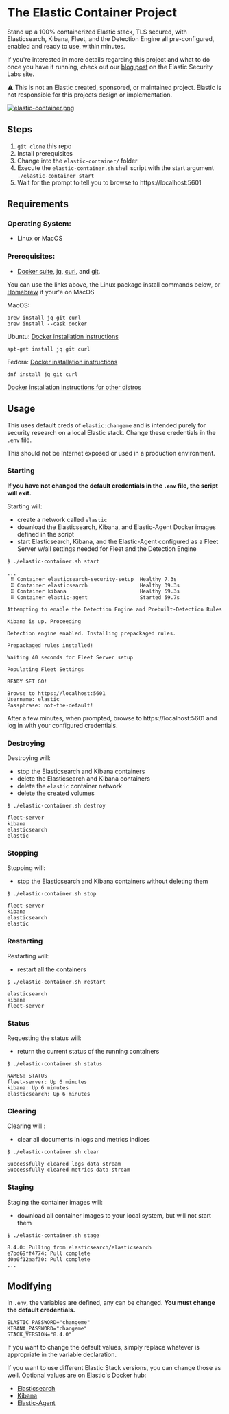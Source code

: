 # The Elastic Container Project

Stand up a 100% containerized Elastic stack, TLS secured, with Elasticsearch, Kibana, Fleet, and the Detection Engine all pre-configured, enabled and ready to use, within minutes.

If you're interested in more details regarding this project and what to do once you have it running, check out our [blog post](https://www.elastic.co/security-labs/the-elastic-container-project) on the Elastic Security Labs site.

:warning: This is not an Elastic created, sponsored, or maintained project. Elastic is not responsible for this projects design or implementation.

[![elastic-container.png](https://i.postimg.cc/J7TpsqKJ/elastic-container.png)](https://postimg.cc/NLH6VR3f)

## Steps

1. `git clone` this repo
2. Install prerequisites
3. Change into the `elastic-container/` folder
4. Execute the `elastic-container.sh` shell script with the start argument `./elastic-container start`
5. Wait for the prompt to tell you to browse to https://localhost:5601

## Requirements

### Operating System: 

- Linux or MacOS 

### Prerequisites: 

- [Docker suite](https://docs.docker.com/get-docker/), [jq](https://stedolan.github.io/jq/download/), [curl](https://curl.se/download.html), and [git](https://git-scm.com/book/en/v2/Getting-Started-Installing-Git).

You can use the links above, the Linux package install commands below, or [Homebrew](https://brew.sh/) if your'e on MacOS

MacOS:
```
brew install jq git curl
brew install --cask docker
```
Ubuntu:
[Docker installation instructions](https://docs.docker.com/engine/install/ubuntu/)
```
apt-get install jq git curl
```
Fedora:
[Docker installation instructions](https://docs.docker.com/engine/install/fedora/)
```
dnf install jq git curl
```
[Docker installation instructions for other distros](https://docs.docker.com/engine/install/)

## Usage

This uses default creds of `elastic:changeme` and is intended purely for security research on a local Elastic stack. Change these credentials in the `.env` file.

This should not be Internet exposed or used in a production environment.

### Starting

**If you have not changed the default credentials in the `.env` file, the script will exit.**

Starting will:
- create a network called `elastic`
- download the Elasticsearch, Kibana, and Elastic-Agent Docker images defined in the script
- start Elasticsearch, Kibana, and the Elastic-Agent configured as a Fleet Server w/all settings needed for Fleet and the Detection Engine

```
$ ./elastic-container.sh start

...
 ⠿ Container elasticsearch-security-setup  Healthy 7.3s
 ⠿ Container elasticsearch                 Healthy 39.3s
 ⠿ Container kibana                        Healthy 59.3s
 ⠿ Container elastic-agent                 Started 59.7s

Attempting to enable the Detection Engine and Prebuilt-Detection Rules

Kibana is up. Proceeding

Detection engine enabled. Installing prepackaged rules.

Prepackaged rules installed!

Waiting 40 seconds for Fleet Server setup

Populating Fleet Settings

READY SET GO!

Browse to https://localhost:5601
Username: elastic
Passphrase: not-the-default!
```
After a few minutes, when prompted, browse to https://localhost:5601 and log in with your configured credentials.

### Destroying

Destroying will:
- stop the Elasticsearch and Kibana containers
- delete the Elasticsearch and Kibana containers
- delete the `elastic` container network
- delete the created volumes

```
$ ./elastic-container.sh destroy

fleet-server
kibana
elasticsearch
elastic
```

### Stopping

Stopping will:
- stop the Elasticsearch and Kibana containers without deleting them

```
$ ./elastic-container.sh stop

fleet-server
kibana
elasticsearch
elastic
```

### Restarting

Restarting will:
- restart all the containers

```
$ ./elastic-container.sh restart

elasticsearch
kibana
fleet-server
```

### Status

Requesting the status will:
- return the current status of the running containers

```
$ ./elastic-container.sh status

NAMES: STATUS
fleet-server: Up 6 minutes
kibana: Up 6 minutes
elasticsearch: Up 6 minutes
```

### Clearing

Clearing will :
- clear all documents in logs and metrics indices 

```
$ ./elastic-container.sh clear

Successfully cleared logs data stream
Successfully cleared metrics data stream
```

### Staging

Staging the container images will:
- download all container images to your local system, but will not start them

```
$ ./elastic-container.sh stage

8.4.0: Pulling from elasticsearch/elasticsearch
e7bd69ff4774: Pull complete
d0a0f12aaf30: Pull complete
...
```

## Modifying

In `.env`, the variables are defined, any can be changed. **You must change the default credentials.**
```
ELASTIC_PASSWORD="changeme"
KIBANA_PASSWORD="changeme"
STACK_VERSION="8.4.0"
```

If you want to change the default values, simply replace whatever is appropriate in the variable declaration.

If you want to use different Elastic Stack versions, you can change those as well. Optional values are on Elastic's Docker hub:

- [Elasticsearch](https://hub.docker.com/r/elastic/elasticsearch/tags?page=1&ordering=last_updated)
- [Kibana](https://hub.docker.com/r/elastic/kibana/tags?page=1&ordering=last_updated)
- [Elastic-Agent](https://hub.docker.com/r/elastic/elastic-agent/tags?page=1&ordering=last_updated)
